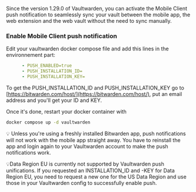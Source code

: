 Since the version 1.29.0 of Vaultwarden, you can activate the Mobile Client push notification to seamlessly sync your vault between the mobile app, the web extension and the web vault without the need to sync manually.

### Enable Mobile Client push notification

Edit your  vaultwarden docker compose file and add this lines in the environnement part:
```yaml
      - PUSH_ENABLED=true
      - PUSH_INSTALLATION_ID=
      - PUSH_INSTALLATION_KEY=
```

To get the PUSH_INSTALLATION_ID and PUSH_INSTALLATION_KEY go to [https://bitwarden.com/host/](https://bitwarden.com/host/), put an email address and you'll get your ID and KEY.

Once it's done, restart your docker container with

```bash 
docker compose up -d vaultwarden
```

💡 Unless you're using a freshly installed Bitwarden app, push notifications will not work with the mobile app straight away. You have to reinstall the app and login again to your Vaultwarden account to make the push notifications work.

💡Data Region EU is currently not supported by Vaultwarden push unifications. If you requested an INSTALLATION_ID and -KEY for Data Region EU, you need to request a new one for the US Data Region and use those in your Vaultwarden config to successfully enable push. 